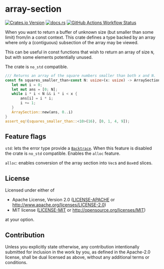 # array-section

[![Crates.io Version](https://img.shields.io/crates/v/array_section)](https://crates.io/crates/array-section)
[![docs.rs](https://img.shields.io/docsrs/array-section?logo=docs.rs)](https://docs.rs/array-section/latest/array_section/)
[![GitHub Actions Workflow Status](https://img.shields.io/github/actions/workflow/status/JSorngard/array-section/rust.yml?logo=github&label=CI)](https://github.com/JSorngard/array-section/actions/workflows/rust.yml)

When you want to return a buffer of unknown size (but smaller than some limit) from/in a const context.
This crate defines a type backed by an array where only a (contiguous) subsection of the array may be viewed.

This can be useful in const functions that wish to return an array of size `N`,
but with some elements potentially unused.

The crate is `no_std` compatible.

 ```rust
/// Returns an array of the square numbers smaller than both x and N.
const fn squares_smaller_than<const N: usize>(x: usize) -> ArraySection<usize, N> {
    let mut i = 0;
    let mut ans = [0; N];
    while i * i < N && i * i < x {
        ans[i] = i * i;
        i += 1;
    }
    ArraySection::new(ans, 0..i)
}
assert_eq!(squares_smaller_than::<10>(16), [0, 1, 4, 9]);
```

## Feature flags

`std`: lets the error type provide a [`Backtrace`](https://doc.rust-lang.org/std/backtrace/struct.Backtrace.html).
When this feature is disabled the crate is `no_std` compatible. Enables the `alloc` feature.

`alloc`: enables conversion of the array section into `Vec`s and `Box`ed slices.

## License

Licensed under either of

- Apache License, Version 2.0 ([LICENSE-APACHE](LICENSE-APACHE) or <http://www.apache.org/licenses/LICENSE-2.0>)  
- MIT license ([LICENSE-MIT](LICENSE-MIT) or <http://opensource.org/licenses/MIT>)

at your option.

## Contribution

Unless you explicitly state otherwise, any contribution intentionally submitted
for inclusion in the work by you, as defined in the Apache-2.0 license, shall be
dual licensed as above, without any additional terms or conditions.

